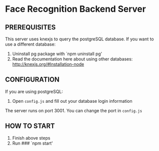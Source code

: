 # Face Recognition Backend Server

## PREREQUISITES

This server uses knexjs to query the postgreSQL database.
If you want to use a different database:

1. Uninstall pg package with `npm uninstall pg'
2. Read the documentation here about using other databases: http://knexjs.org/#Installation-node

## CONFIGURATION 

If you are using postgreSQL:

1. Open `config.js` and fill out your database login information 

The server runs on port 3001. You can change the port in `config.js`

## HOW TO START

1. Finish above steps
2. Run ### `npm start'
